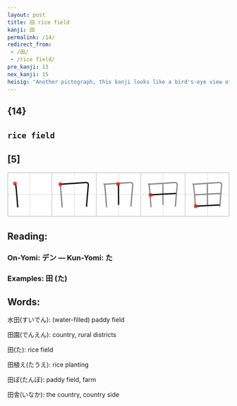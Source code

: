 ```yaml
---
layout: post
title: 田 rice field
kanji: 田
permalink: /14/
redirect_from:
 - /田/
 - /rice field/
pre_kanji: 13
nex_kanji: 15
heisig: "Another pictograph, this kanji looks like a bird's-eye view of a <b>rice field</b> divided into four plots. Be careful when writing this character to get the order of the strokes correct. You will find that it follows perfectly the principle stated in frame 4."
---
```


## {14}

## `rice field`

## [5]

<div class="stroke"><img src="../images/E794B0.png" /></div>

## Reading:

### On-Yomi: デン &mdash; Kun-Yomi: た

### Examples: 田 (た)

## Words:

水田(すいでん): (water-filled) paddy field

田園(でんえん): country, rural districts

田(た): rice field

田植え(たうえ): rice planting

田ぼ(たんぼ): paddy field, farm

田舎(いなか): the country, country side
